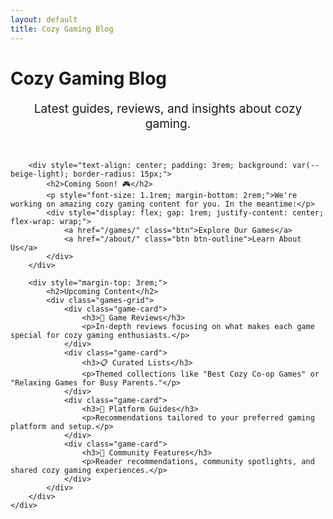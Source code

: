 ```yaml
---
layout: default
title: Cozy Gaming Blog
---
```


<div class="section">
    <div class="container">
        <h1>Cozy Gaming Blog</h1>
        <p style="text-align: center; font-size: 1.2rem; color: var(--text-muted); margin-bottom: 3rem;">
            Latest guides, reviews, and insights about cozy gaming.
        </p>

        <div style="text-align: center; padding: 3rem; background: var(--beige-light); border-radius: 15px;">
            <h2>Coming Soon! 🎮</h2>
            <p style="font-size: 1.1rem; margin-bottom: 2rem;">We're working on amazing cozy gaming content for you. In the meantime:</p>
            <div style="display: flex; gap: 1rem; justify-content: center; flex-wrap: wrap;">
                <a href="/games/" class="btn">Explore Our Games</a>
                <a href="/about/" class="btn btn-outline">Learn About Us</a>
            </div>
        </div>

        <div style="margin-top: 3rem;">
            <h2>Upcoming Content</h2>
            <div class="games-grid">
                <div class="game-card">
                    <h3>📝 Game Reviews</h3>
                    <p>In-depth reviews focusing on what makes each game special for cozy gaming enthusiasts.</p>
                </div>
                <div class="game-card">
                    <h3>📋 Curated Lists</h3>
                    <p>Themed collections like "Best Cozy Co-op Games" or "Relaxing Games for Busy Parents."</p>
                </div>
                <div class="game-card">
                    <h3>🎯 Platform Guides</h3>
                    <p>Recommendations tailored to your preferred gaming platform and setup.</p>
                </div>
                <div class="game-card">
                    <h3>🌟 Community Features</h3>
                    <p>Reader recommendations, community spotlights, and shared cozy gaming experiences.</p>
                </div>
            </div>
        </div>
    </div>
</div>